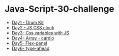 # Java-Script-30-challenge
<ul>
<li><a href="https://justynamak.github.io/Java-Script-30-challenge/1/">Day1 - Drum Kit</a></li>
<li><a href="https://justynamak.github.io/Java-Script-30-challenge/2-clock/">Day2 - JS CSS clock</a></li>
<li><a href="https://justynamak.github.io/Java-Script-30-challenge/3-css-variables/">Day3- Css variables with JS</a></li> 
<li><a href="https://justynamak.github.io/Java-Script-30-challenge/4-array-cardio/">Day4- Array - cardio</a></li> 
<li><a href="https://justynamak.github.io/Java-Script-30-challenge/5-flex-panel/index.html">Day5- Flex-panel</a></li> 
<li><a href="https://justynamak.github.io/Java-Script-30-challenge/6-type-ahead/index.html">Day6- type-ahead</a></li> 
</ul>
